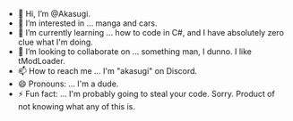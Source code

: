- 👋 Hi, I’m @Akasugi.
- 👀 I’m interested in ... manga and cars.
- 🌱 I’m currently learning ... how to code in C#, and I have absolutely zero clue what I'm doing.
- 💞️ I’m looking to collaborate on ... something man, I dunno. I like tModLoader.
- 📫 How to reach me ... I'm "akasugi" on Discord.
- 😄 Pronouns: ... I'm a dude.
- ⚡ Fun fact: ... I'm probably going to steal your code. Sorry. Product of not knowing what any of this is.

<!---
Akasugi/Akasugi is a ✨ special ✨ repository because its `README.md` (this file) appears on your GitHub profile.
You can click the Preview link to take a look at your changes.
--->
